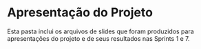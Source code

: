 # Apresentação do Projeto

Esta pasta inclui os arquivos de slides que foram produzidos para apresentações do projeto e de seus resultados nas Sprints 1 e 7.